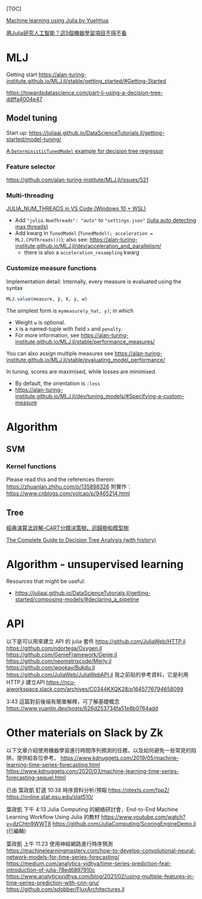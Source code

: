 [TOC]

[Machine learning using Julia by Yuehhua](https://yuehhua.github.io/2021/03/28/the-future-of-julialang/)

[用Julia研究人工智能？這5個機器學習項目不得不看](https://codertw.com/%E7%A8%8B%E5%BC%8F%E8%AA%9E%E8%A8%80/728907/)

# MLJ
Getting start
https://alan-turing-institute.github.io/MLJ.jl/stable/getting_started/#Getting-Started


https://towardsdatascience.com/part-ii-using-a-decision-tree-ddffa4004e47

## Model tuning
Start up: https://juliaai.github.io/DataScienceTutorials.jl/getting-started/model-tuning/

[A `DeterministicTunedModel` example for decision tree regressor](https://alan-turing-institute.github.io/MLJ.jl/dev/tuning_models/)


### Feature selector
https://github.com/alan-turing-institute/MLJ.jl/issues/521

### Multi-threading
[JULIA_NUM_THREADS in VS Code (Windows 10 + WSL)](https://discourse.julialang.org/t/julia-num-threads-in-vs-code-windows-10-wsl/28794/13)

- Add `"julia.NumThreads": "auto"` to `"settings.json"` [(julia auto detecting max threads)](https://discourse.julialang.org/t/julia-num-threads-in-vs-code-windows-10-wsl/28794/13)
- Add kwarg in `TunedModel` (`TunedModel(; acceleration = MLJ.CPUThreads())`); also see: https://alan-turing-institute.github.io/MLJ.jl/dev/acceleration_and_parallelism/
  - there is also a `acceleration_resampling` kwarg

### Customize measure functions
Implementation detail: Internally, every measure is evaluated using the syntax

```julia
MLJ.value(measure, ŷ, X, y, w)
```

The simplest form is `mymeasure(y_hat, y)`; in which 
- Weight `w` is optional. 
- `X` is a named-tuple with field `x` and `penalty`. 
- For more information, see https://alan-turing-institute.github.io/MLJ.jl/stable/performance_measures/

You can also assign multiple measures
see https://alan-turing-institute.github.io/MLJ.jl/stable/evaluating_model_performance/

In tuning, scores are maximised, while losses are minimised. 
- By default, the orientation is `:loss`
- https://alan-turing-institute.github.io/MLJ.jl/dev/tuning_models/#Specifying-a-custom-measure


# Algorithm
## SVM
### Kernel functions
Please read this and the references therein: https://zhuanlan.zhihu.com/p/135898326
附實作： https://www.cnblogs.com/volcao/p/9465214.html


## Tree
[經典演算法詳解–CART分類決策樹、迴歸樹和模型樹](https://codertw.com/%E7%A8%8B%E5%BC%8F%E8%AA%9E%E8%A8%80/564323/)

[The Complete Guide to Decision Tree Analysis (with history)](https://www.explorium.ai/blog/the-complete-guide-to-decision-trees/)

# Algorithm - unsupervised learning
Resources that might be useful:
- https://juliaai.github.io/DataScienceTutorials.jl/getting-started/composing-models/#declaring_a_pipeline

# API
以下是可以用來建立 API 的 julia 套件
https://github.com/JuliaWeb/HTTP.jl
https://github.com/ndortega/Oxygen.jl
https://github.com/GenieFramework/Genie.jl
https://github.com/neomatrixcode/Merly.jl
https://github.com/wookay/Bukdu.jl
https://github.com/JuliaWeb/JuliaWebAPI.jl
我之前貼的參考資料，它是利用 HTTP.jl 建立API
https://ncu-aiworkspace.slack.com/archives/C0344KXQK28/p1645776794658099

3:43
這篇對前後端有簡單解釋，可了解基礎概念
https://www.yuanlin.dev/posts/626d253734fa51e8b0764add


# Other materials on Slack by Zk
以下文章介紹使用機器學習進行時間序列預測的任務，以及如何避免一些常見的陷阱。提供給各位參考。
https://www.kdnuggets.com/2019/05/machine-learning-time-series-forecasting.html
https://www.kdnuggets.com/2020/03/machine-learning-time-series-forecasting-sequel.html


已由 葉政凱 釘選
10:38
時序資料分析/預報
https://otexts.com/fpp2/
https://online.stat.psu.edu/stat510/


葉政凱  下午 4:13
Julia Computing 的網絡研討會，End-to-End Machine Learning Workflow Using Julia 的教材
https://www.youtube.com/watch?v=dzChtn9WWT8
https://github.com/JuliaComputing/ScoringEngineDemo.jl (已編輯) 


葉政凱  上午 11:23
使用神經網路進行時序預測
https://machinelearningmastery.com/how-to-develop-convolutional-neural-network-models-for-time-series-forecasting/
https://medium.com/analytics-vidhya/time-series-prediction-feat-introduction-of-julia-78ed6897910c
https://www.analyticsvidhya.com/blog/2021/02/using-multiple-features-in-time-series-prediction-with-cnn-gru/
https://github.com/sdobber/FluxArchitectures.jl

